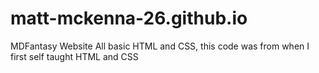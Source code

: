 # matt-mckenna-26.github.io
MDFantasy Website
All basic HTML and CSS, this code was from when I first self taught HTML and CSS
